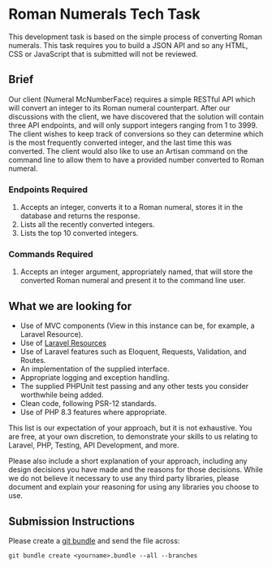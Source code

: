 # Roman Numerals Tech Task
This development task is based on the simple process of converting Roman numerals. This task requires you to build a JSON API and so any HTML, CSS or JavaScript that is submitted will not be reviewed.

## Brief
Our client (Numeral McNumberFace) requires a simple RESTful API which will convert an integer to its Roman numeral counterpart. After our discussions with the client, we have discovered that the solution will contain three API endpoints, and will only support integers ranging from 1 to 3999. The client wishes to keep track of conversions so they can determine which is the most frequently converted integer, and the last time this was converted. The client would also like to use an Artisan command on the command line to allow them to have a provided number converted to Roman numeral.

### Endpoints Required
1. Accepts an integer, converts it to a Roman numeral, stores it in the database and returns the response.
2. Lists all the recently converted integers.
3. Lists the top 10 converted integers.

### Commands Required
1. Accepts an integer argument, appropriately named, that will store the converted Roman numeral and present it to the command line user.

## What we are looking for
- Use of MVC components (View in this instance can be, for example, a Laravel Resource).
- Use of [Laravel Resources](https://laravel.com/docs/eloquent-resources)
- Use of Laravel features such as Eloquent, Requests, Validation, and Routes.
- An implementation of the supplied interface.
- Appropriate logging and exception handling.
- The supplied PHPUnit test passing and any other tests you consider worthwhile being added.
- Clean code, following PSR-12 standards.
- Use of PHP 8.3 features where appropriate.

This list is our expectation of your approach, but it is not exhaustive. You are free, at your own discretion, to demonstrate your skills to us relating to Laravel, PHP, Testing, API Development, and more.

Please also include a short explanation of your approach, including any design decisions you have made and the reasons for those decisions. While we do not believe it necessary to use any third party libraries, please document and explain your reasoning for using any libraries you choose to use.

## Submission Instructions
Please create a [git bundle](https://git-scm.com/docs/git-bundle/) and send the file across:
```
git bundle create <yourname>.bundle --all --branches
```
